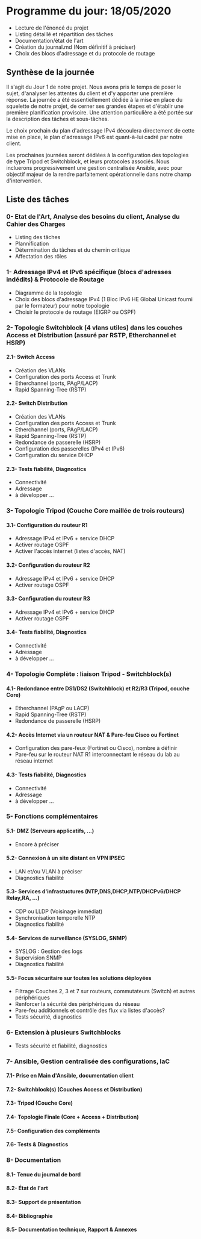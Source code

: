 # Programme du jour: 18/05/2020

* Lecture de l'énoncé du projet
* Listing détaillé et répartition des tâches
* Documentation/état de l'art
* Création du journal.md (Nom définitif à préciser)
* Choix des blocs d'adressage et du protocole de routage

## Synthèse de la journée

Il s'agit du Jour 1 de notre projet. Nous avons pris le temps de poser le sujet, d'analyser les attentes du client et d'y apporter une première réponse. La journée a été essentiellement dédiée à la mise en place du squelette de notre projet, de cerner ses grandes étapes et d'établir une première planification provisoire. Une attention particulière a été portée sur la description des tâches et sous-tâches.

Le choix prochain du plan d'adressage IPv4 découlera directement de cette mise en place, le plan d'adressage IPv6 est quant-à-lui cadré par notre client.

Les prochaines journées seront dédiées à la configuration des topologies de type Tripod et Switchblock, et leurs protocoles associés. Nous incluerons progressivement une gestion centralisée Ansible, avec pour objectif majeur de la rendre parfaitement opérationnelle dans notre champ d'intervention.

## Liste des tâches

### 0- Etat de l'Art, Analyse des besoins du client, Analyse du Cahier des Charges
* Listing des tâches
* Plannification
* Détermination du tâches et du chemin critique
* Affectation des rôles

### 1- Adressage IPv4 et IPv6 spécifique (blocs d'adresses indédits) & Protocole de Routage 
* Diagramme de la topologie
* Choix des blocs d'adressage IPv4 (1 Bloc IPv6 HE Global Unicast fourni par le formateur) pour notre topologie		
* Choisir le protocole de routage (EIGRP ou OSPF)	
											
### 2- Topologie Switchblock (4 vlans utiles) dans les couches Access et Distribution (assuré par RSTP, Etherchannel et HSRP)	

#### 2.1- Switch Access
* Création des VLANs				
* Configuration des ports Access et Trunk				
* Etherchannel (ports, PAgP/LACP)				
* Rapid Spanning-Tree (RSTP)				
													
#### 2.2- Switch Distribution
* Création des VLANs				
* Configuration des ports Access et Trunk				
* Etherchannel (ports, PAgP/LACP)				
* Rapid Spanning-Tree (RSTP)				
* Redondance de passerelle (HSRP)				
* Configuration des passerelles (IPv4 et IPv6)				
* Configuration du service DHCP

#### 2.3- Tests fiabilité, Diagnostics
* Connectivité
* Adressage
* à développer ...
								
### 3- Topologie Tripod (Couche Core maillée de trois routeurs)

#### 3.1- Configuration du routeur R1
* Adressage IPv4 et IPv6 + service DHCP				
* Activer routage OSPF				
* Activer l'accès internet (listes d'accès, NAT)

#### 3.2- Configuration du routeur R2
* Adressage IPv4 et IPv6 + service DHCP				
* Activer routage OSPF

#### 3.3- Configuration du routeur R3
* Adressage IPv4 et IPv6 + service DHCP				
* Activer routage OSPF

#### 3.4- Tests fiabilité, Diagnostics
* Connectivité
* Adressage
* à développer ...	

### 4- Topologie Complète : liaison Tripod - Switchblock(s)

#### 4.1- Redondance entre DS1/DS2 (Switchblock) et R2/R3 (Tripod, couche Core)					
* Etherchannel (PAgP ou LACP)				
* Rapid Spanning-Tree (RSTP)				
* Redondance de passerelle (HSRP) 	

#### 4.2- Accès Internet via un routeur NAT & Pare-feu Cisco ou Fortinet
* Configuration des pare-feux (Fortinet ou Cisco), nombre à définir
* Pare-feu sur le routeur NAT R1 interconnectant le réseau du lab au réseau internet

#### 4.3- Tests fiabilité, Diagnostics
* Connectivité
* Adressage
* à développer ...	

### 5- Fonctions complémentaires

#### 5.1- DMZ (Serveurs applicatifs, ...)
* Encore à préciser

#### 5.2- Connexion à un site distant en VPN IPSEC
* LAN et/ou VLAN à préciser
* Diagnostics fiabilité

#### 5.3- Services d'infrastuctures (NTP,DNS,DHCP,NTP/DHCPv6/DHCP Relay,RA, ...)							
* CDP ou LLDP (Voisinage immédiat)					
* Synchronisation temporelle NTP
* Diagnostics fiabilité

#### 5.4- Services de surveillance (SYSLOG, SNMP)
* SYSLOG : Gestion des logs
* Supervision SNMP
* Diagnostics fiabilité

#### 5.5- Focus sécuritaire sur toutes les solutions déployées
* Filtrage Couches 2, 3 et 7 sur routeurs, commutateurs (Switch) et autres périphériques
* Renforcer la sécurité des périphériques du réseau
* Pare-feu additionnels et contrôle des flux via listes d'accès?
* Tests sécurité, diagnostics

### 6- Extension à plusieurs Switchblocks
* Tests sécurité et fiabilité, diagnostics

### 7- Ansible, Gestion centralisée des configurations, IaC

#### 7.1- Prise en Main d'Ansible, documentation client

#### 7.2- Switchblock(s) (Couches Access et Distribution)

#### 7.3- Tripod (Couche Core)

#### 7.4- Topologie Finale (Core + Access + Distribution)

#### 7.5- Configuration des compléments

#### 7.6- Tests & Diagnostics
							
### 8- Documentation

#### 8.1- Tenue du journal de bord

#### 8.2- État de l'art

#### 8.3- Support de présentation

#### 8.4- Bibliographie

#### 8.5- Documentation technique, Rapport & Annexes


